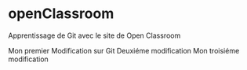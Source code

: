 # openClassroom

Apprentissage de Git avec le site de Open Classroom

Mon premier Modification sur Git
Deuxiéme modification
Mon troisiéme modification
